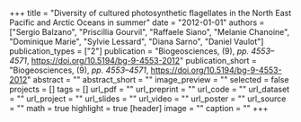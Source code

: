 +++
title = "Diversity of cultured photosynthetic flagellates in the North East Pacific and Arctic Oceans in summer"
date = "2012-01-01"
authors = ["Sergio Balzano", "Priscillia Gourvil", "Raffaele Siano", "Melanie Chanoine", "Dominique Marie", "Sylvie Lessard", "Diana Sarno", "Daniel Vaulot"]
publication_types = ["2"]
publication = "Biogeosciences, (9), _pp. 4553–4571_, https://doi.org/10.5194/bg-9-4553-2012"
publication_short = "Biogeosciences, (9), _pp. 4553–4571_, https://doi.org/10.5194/bg-9-4553-2012"
abstract = ""
abstract_short = ""
image_preview = ""
selected = false
projects = []
tags = []
url_pdf = ""
url_preprint = ""
url_code = ""
url_dataset = ""
url_project = ""
url_slides = ""
url_video = ""
url_poster = ""
url_source = ""
math = true
highlight = true
[header]
image = ""
caption = ""
+++
